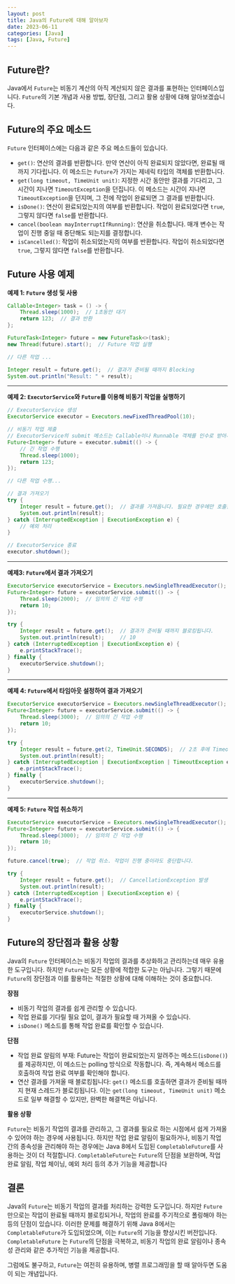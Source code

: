```yaml
---
layout: post
title: Java의 Future에 대해 알아보자
date: 2023-06-11
categories: [Java]
tags: [Java, Future]
---
```


## Future란?

Java에서 `Future`는 비동기 계산의 아직 계산되지 않은 결과를 표현하는 인터페이스입니다. `Future`의 기본 개념과 사용 방법, 장단점, 그리고 활용 상황에 대해 알아보겠습니다.

## Future의 주요 메소드

`Future` 인터페이스에는 다음과 같은 주요 메소드들이 있습니다.

- `get()`: 연산의 결과를 반환합니다. 만약 연산이 아직 완료되지 않았다면, 완료될 때까지 기다립니다. 이 메소드는 `Future`가 가지는 제네릭 타입의 객체를 반환합니다.
- `get(long timeout, TimeUnit unit)`: 지정한 시간 동안만 결과를 기다리고, 그 시간이 지나면 `TimeoutException`을 던집니다. 이 메소드는 시간이 지나면 `TimeoutException`을 던지며, 그 전에 작업이 완료되면 그 결과를 반환합니다.
- `isDone()`: 연산이 완료되었는지의 여부를 반환합니다. 작업이 완료되었다면 `true`, 그렇지 않다면 `false`를 반환합니다.
- `cancel(boolean mayInterruptIfRunning)`: 연산을 취소합니다. 매개 변수는 작업이 진행 중일 때 중단해도 되는지를 결정합니다.
- `isCancelled()`: 작업이 취소되었는지의 여부를 반환합니다. 작업이 취소되었다면 `true`, 그렇지 않다면 `false`를 반환합니다.

## Future 사용 예제

**예제 1: `Future` 생성 및 사용**

``` java
Callable<Integer> task = () -> {
    Thread.sleep(1000);  // 1초동안 대기
    return 123;  // 결과 반환
};

FutureTask<Integer> future = new FutureTask<>(task);
new Thread(future).start();  // Future 작업 실행

// 다른 작업 ...

Integer result = future.get();  // 결과가 준비될 때까지 Blocking
System.out.println("Result: " + result);
```

---

**예제 2: `ExecutorService`와 `Future`를 이용해 비동기 작업을 실행하기**

```java
// ExecutorService 생성
ExecutorService executor = Executors.newFixedThreadPool(10);

// 비동기 작업 제출
// ExecutorService의 submit 메소드는 Callable이나 Runnable 객체를 인수로 받아서 비동기적으로 실행하며, 결과를 Future 객체로 반환합니다.
Future<Integer> future = executor.submit(() -> {
    // 긴 작업 수행
    Thread.sleep(1000);
    return 123;
});

// 다른 작업 수행...

// 결과 가져오기
try {
    Integer result = future.get();  // 결과를 가져옵니다. 필요한 경우에만 호출합니다.
    System.out.println(result);
} catch (InterruptedException | ExecutionException e) {
    // 예외 처리
}

// ExecutorService 종료
executor.shutdown();
```

---

**예제3: `Future`에서 결과 가져오기**

```java
ExecutorService executorService = Executors.newSingleThreadExecutor();
Future<Integer> future = executorService.submit(() -> {
    Thread.sleep(2000);  // 임의의 긴 작업 수행
    return 10;
});

try {
    Integer result = future.get();  // 결과가 준비될 때까지 블로킹됩니다.
    System.out.println(result);     // 10
} catch (InterruptedException | ExecutionException e) {
    e.printStackTrace();
} finally {
    executorService.shutdown();
}
```

---

**예제 4: `Future`에서 타임아웃 설정하여 결과 가져오기**

```java
ExecutorService executorService = Executors.newSingleThreadExecutor();
Future<Integer> future = executorService.submit(() -> {
    Thread.sleep(3000);  // 임의의 긴 작업 수행
    return 10;
});

try {
    Integer result = future.get(2, TimeUnit.SECONDS);  // 2초 후에 TimeoutException 발생
    System.out.println(result);
} catch (InterruptedException | ExecutionException | TimeoutException e) {
    e.printStackTrace();
} finally {
    executorService.shutdown();
}
```

---

**예제 5: `Future` 작업 취소하기**

```java
ExecutorService executorService = Executors.newSingleThreadExecutor();
Future<Integer> future = executorService.submit(() -> {
    Thread.sleep(3000);  // 임의의 긴 작업 수행
    return 10;
});

future.cancel(true);  // 작업 취소. 작업이 진행 중이라도 중단합니다.

try {
    Integer result = future.get();  // CancellationException 발생
    System.out.println(result);
} catch (InterruptedException | ExecutionException e) {
    e.printStackTrace();
} finally {
    executorService.shutdown();
}
```

## Future의 장단점과 활용 상황

Java의 `Future` 인터페이스는 비동기 작업의 결과를 추상화하고 관리하는데 매우 유용한 도구입니다. 하지만 `Future`는 모든 상황에 적합한 도구는 아닙니다. 그렇기 때문에 `Future`의 장단점과 이를 활용하는 적절한 상황에 대해 이해하는 것이 중요합니다.

**장점**

- 비동기 작업의 결과를 쉽게 관리할 수 있습니다.
- 작업 완료를 기다릴 필요 없이, 결과가 필요할 때 가져올 수 있습니다.
- `isDone()` 메소드를 통해 작업 완료를 확인할 수 있습니다.

**단점**

- 작업 완료 알림의 부재: Future는 작업이 완료되었는지 알려주는 메소드(`isDone()`)를 제공하지만, 이 메소드는 polling 방식으로 작동합니다. 즉, 계속해서 메소드를 호출하여 작업 완료 여부를 확인해야 합니다.
- 연산 결과를 가져올 때 블로킹됩니다: `get()` 메소드를 호출하면 결과가 준비될 때까지 현재 스레드가 블로킹됩니다. 이는 `get(long timeout, TimeUnit unit)` 메소드로 일부 해결할 수 있지만, 완벽한 해결책은 아닙니다.

**활용 상황**

`Future`는 비동기 작업의 결과를 관리하고, 그 결과를 필요로 하는 시점에서 쉽게 가져올 수 있어야 하는 경우에 사용됩니다. 하지만 작업 완료 알림이 필요하거나, 비동기 작업 간의 종속성을 관리해야 하는 경우에는 Java 8에서 도입된 `CompletableFuture`를 사용하는 것이 더 적절합니다. `CompletableFuture`는 `Future`의 단점을 보완하며, 작업 완료 알림, 작업 체이닝, 예외 처리 등의 추가 기능을 제공합니다

## 결론

Java의 `Future`는 비동기 작업의 결과를 처리하는 강력한 도구입니다. 하지만 `Future`만으로는 작업이 완료될 때까지 블로킹되거나, 작업의 완료를 주기적으로 폴링해야 하는 등의 단점이 있습니다. 이러한 문제를 해결하기 위해 Java 8에서는 `CompletableFuture`가 도입되었으며, 이는 `Future`의 기능을 향상시킨 버전입니다. `CompletableFuture` 는 `Future`의 단점을 극복하고, 비동기 작업의 완료 알림이나 종속성 관리와 같은 추가적인 기능을 제공합니다.

그럼에도 불구하고, `Future`는 여전히 유용하며, 병렬 프로그래밍을 할 때 알아두면 도움이 되는 개념입니다.
